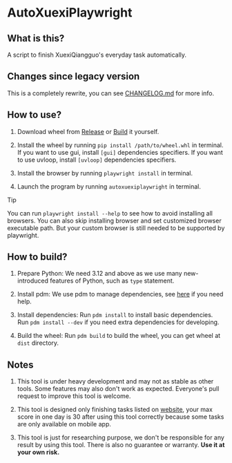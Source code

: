 # AutoXuexiPlaywright

## What is this?

A script to finish XuexiQiangguo's everyday task automatically.

## Changes since legacy version

This is a completely rewrite, you can see [CHANGELOG.md](./CHANGELOG.md) for more info.

## How to use?

1. Download wheel from [Release](https://github.com/AutoXuexiPlaywright/AutoXuexiPlaywright/releases) or [Build](#how-to-build) it yourself.

2. Install the wheel by running `pip install /path/to/wheel.whl` in terminal.
   If you want to use gui, install `[gui]` dependencies specifiers.
   If you want to use uvloop, install `[uvloop]` dependencies specifiers.

3. Install the browser by running `playwright install` in terminal.

4. Launch the program by running `autoxuexiplaywright` in terminal.

> [!TIP]
> You can run `playwright install --help` to see how to avoid installing all browsers.
> You can also skip installing browser and set customized browser executable path.
> But your custom browser is still needed to be supported by playwright.

## How to build?

1. Prepare Python: We need 3.12 and above as we use many new-introduced features of Python, such as `type` statement.

2. Install pdm: We use pdm to manage dependencies, see [here](https://pdm-project.org/en/latest/#installation) if you need help.

3. Install dependencies: Run `pdm install` to install basic dependencies. Run `pdm install --dev` if you need extra dependencies for developing.

4. Build the wheel: Run `pdm build` to build the wheel, you can get wheel at `dist` directory.

## Notes

1. This tool is under heavy development and may not as stable as other tools. Some features may also don't work as expected. Everyone's pull request to improve this tool is welcome.

2. This tool is designed only finishing tasks listed on [website](https://xuexi.cn), your max score in one day is 30 after using this tool correctly because some tasks are only available on mobile app.

3. This tool is just for researching purpose, we don't be responsible for any result by using this tool. There is also no guarantee or warranty. **Use it at your own risk.**
